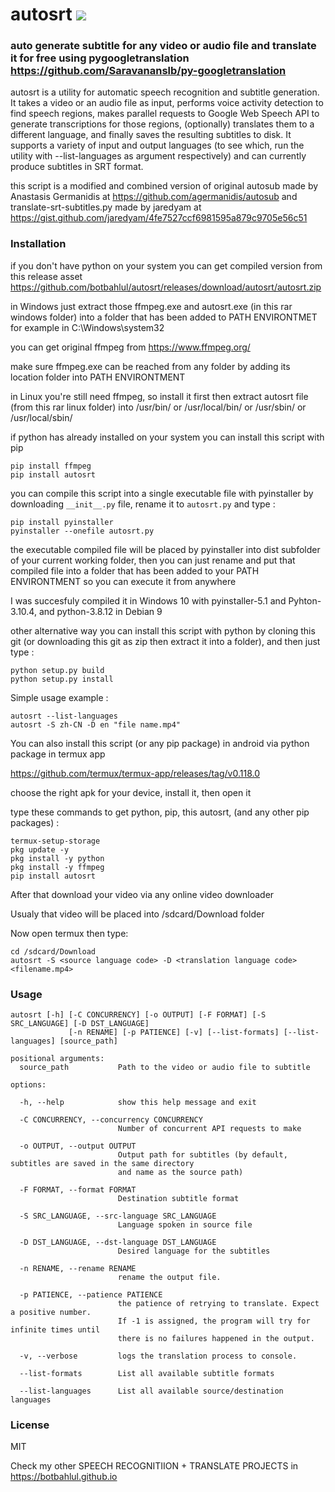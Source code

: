 # autosrt <a href="https://pypi.org/project/autosrt/0.0.2/"><img src="https://img.shields.io/pypi/v/autosrt.svg"></img></a>

### auto generate subtitle for any video or audio file and translate it for free using pygoogletranslation https://github.com/Saravananslb/py-googletranslation 
autosrt is a utility for automatic speech recognition and subtitle generation. It takes a video or an audio file as input, 
performs voice activity detection to find speech regions, makes parallel requests to Google Web Speech API to generate 
transcriptions for those regions, (optionally) translates them to a different language, and finally saves the resulting 
subtitles to disk. It supports a variety of input and output languages (to see which, run the utility with --list-languages 
as argument respectively) and can currently produce subtitles in SRT format.

this script is a modified and combined version of original autosub made by Anastasis Germanidis at https://github.com/agermanidis/autosub
and translate-srt-subtitles.py made by jaredyam at https://gist.github.com/jaredyam/4fe7527ccf6981595a879c9705e56c51

### Installation
if you don't have python on your system you can get compiled version from this release asset https://github.com/botbahlul/autosrt/releases/download/autosrt/autosrt.zip

in Windows just extract those ffmpeg.exe and autosrt.exe (in this rar windows folder) into a folder that has been added to PATH ENVIRONTMET
for example in C:\Windows\system32

you can get original ffmpeg from https://www.ffmpeg.org/

make sure ffmpeg.exe can be reached from any folder by adding its location folder into PATH ENVIRONTMENT

in Linux you're still need ffmpeg, so install it first then extract autosrt file (from this rar linux folder) into 
/usr/bin/ or /usr/local/bin/ or /usr/sbin/ or /usr/local/sbin/


if python has already installed on your system you can install this script with pip

```
pip install ffmpeg
pip install autosrt
```

you can compile this script into a single executable file with pyinstaller by downloading
```__init__.py``` file, rename it to ```autosrt.py``` and type :

```
pip install pyinstaller
pyinstaller --onefile autosrt.py
```

the executable compiled file will be placed by pyinstaller into dist subfolder of your current working folder, then you can 
just rename and put that compiled file into a folder that has been added to your PATH ENVIRONTMENT so you can execute it from anywhere

I was succesfuly compiled it in Windows 10 with pyinstaller-5.1 and Pyhton-3.10.4, and python-3.8.12 in Debian 9

other alternative way you can install this script with python by cloning this git (or downloading this git as zip then extract it into 
a folder), and then just type :

```
python setup.py build
python setup.py install
```

Simple usage example :
  
```
autosrt --list-languages
autosrt -S zh-CN -D en "file name.mp4"
```  

You can also install this script (or any pip package) in android via python package in termux app

https://github.com/termux/termux-app/releases/tag/v0.118.0

choose the right apk for your device, install it, then open it

type these commands to get python, pip, this autosrt, (and any other pip packages) :

```
termux-setup-storage
pkg update -y
pkg install -y python
pkg install -y ffmpeg
pip install autosrt
```

After that download your video via any online video downloader

Usualy that video will be placed into /sdcard/Download folder

Now open termux then type:

```
cd /sdcard/Download
autosrt -S <source language code> -D <translation language code> <filename.mp4>
```

### Usage
```
autosrt [-h] [-C CONCURRENCY] [-o OUTPUT] [-F FORMAT] [-S SRC_LANGUAGE] [-D DST_LANGUAGE]
             [-n RENAME] [-p PATIENCE] [-v] [--list-formats] [--list-languages] [source_path]

positional arguments:
  source_path           Path to the video or audio file to subtitle

options:

  -h, --help            show this help message and exit
  
  -C CONCURRENCY, --concurrency CONCURRENCY
                        Number of concurrent API requests to make
                        
  -o OUTPUT, --output OUTPUT
                        Output path for subtitles (by default, subtitles are saved in the same directory 
                        and name as the source path)
                        
  -F FORMAT, --format FORMAT
                        Destination subtitle format
                        
  -S SRC_LANGUAGE, --src-language SRC_LANGUAGE
                        Language spoken in source file
                        
  -D DST_LANGUAGE, --dst-language DST_LANGUAGE
                        Desired language for the subtitles
                        
  -n RENAME, --rename RENAME
                        rename the output file.
                        
  -p PATIENCE, --patience PATIENCE
                        the patience of retrying to translate. Expect a positive number. 
                        If -1 is assigned, the program will try for infinite times until 
                        there is no failures happened in the output.
                        
  -v, --verbose         logs the translation process to console.
  
  --list-formats        List all available subtitle formats
  
  --list-languages      List all available source/destination languages
```

### License
MIT

Check my other SPEECH RECOGNITIION + TRANSLATE PROJECTS in https://botbahlul.github.io
